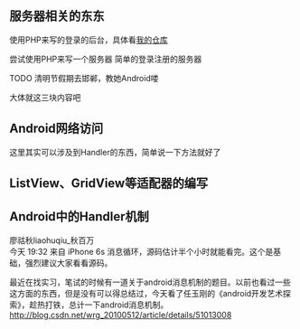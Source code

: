 ## 服务器相关的东东
使用PHP来写的登录的后台，具体看[我的仓库](https://github.com/chiahaolu/LearnPHP/tree/master/login)

尝试使用PHP来写一个服务器  简单的登录注册的服务器

TODO 清明节假期去邯郸，教她Android喽

大体就这三块内容吧

## Android网络访问
这里其实可以涉及到Handler的东西，简单说一下方法就好了

## ListView、GridView等适配器的编写

## Android中的Handler机制

廖祜秋liaohuqiu_秋百万  
今天 19:32 来自 iPhone 6s
消息循环，源码估计半个小时就能看完。这个是基础，强烈建议大家看看源码。

最近在找实习，笔试的时候有一道关于android消息机制的题目。以前也看过一些这方面的东西，但是没有可以得总结过，今天看了任玉刚的《android开发艺术探索》，趁热打铁，总计一下android消息机制。http://blog.csdn.net/wrg_20100512/article/details/51013008